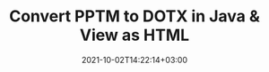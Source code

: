 ---
############################# Static ############################
layout: "autogen-gist"
date: 2021-10-02T14:22:14+03:00
draft: false
path: "total/java/conversion/pptm-to-dotx/"
other_out_formats: "PDF DOCX DOT DOTX DOTM TXT RTF HTML MHTML XLS XLSX XLSM XLT XLTX XLTM DIF PPT PPTX PPS PPSX POT POTX POTM ODT OTT EMZ WMZ SVGZ TEX DCM WMF BMP PNG GIF JPEG TIFF"
ad_headline: "Java PPTM to DOTX Conversion"
ad_description: "PPTM to DOTX document conversion API for Java | 100+ file formats supported"

############################# Head ############################
head_title: "Convert PPTM to DOTX in Java & J2SE Applications"
head_description: "Java document conversion library to convert PPTM to DOTX and 100+ other file formats in Java & J2SE applications. View the Converted DOTX document as HTML viewer."

############################# Header ############################
title: "Convert PPTM to DOTX in Java & View as HTML"
description: "Programmatically convert PPTM to DOTX in Java & J2SE applications using flexible document manipulation options to customize the resultant document. Convert the complete document or some specific pages based on page numbers or selective page ranges using Java PPTM to DOTX conversion library."

############################# SubMenu ############################
submenu:
    enable: false

############################# Content ############################
content:
    enable: true
    block:
    - title_left: "How to Convert PPTM to DOTX in Java"
      content_left: |
          Perform PPTM to DOTX file conversion in Java using three simple steps. View the converted document as HTML without any external software dependency.

          -   Create a new instance of **Converter** class and load the PPTM file
          -   Set **ConvertOptions** for the DOTX document type
          -   Call **Convert** method of **Converter** class instance for conversion to DOTX
          -   Set options for HTML viewer
          -   Create **Viewer** object to view converted DOTX as HTML
          
      title_right: "Downloads & Installation Instructions"
      content_right: |
          You require `GroupDocs.Conversion` & `GroupDocs.Viewer` namespaces to convert between 100+ documents and image file formats such as PDF, Microsoft Word, Excel, PowerPoint, Project, Visio, Outlook, HTML and diagrams. Explore other [Java APIs for Office documents](https://products.conholdate.com/total/java/) as offered by Conholdate.Total.
          
          Get the respective assembly files from the [downloads](https://downloads.conholdate.com/total/java) or fetch the whole package from [Maven](https://repository.conholdate.com/webapp/#/artifacts/browse/tree/General/repo) to add `Conholdate.Total` directly in your workspace.
          
      gisthash: "675fd7fb45acf595fd9f872593eb2899"
      gistfile: "word-to-pdf-conversion.java"
          
    - title_left: "Convert Password Protected PPTM to DOTX"
      content_left: |
          Accurately load and convert documents that are protected with a password within your Java based applications. The file format conversion API also supports rendering remote documents from different sources including S3, Blob, FTP, Stream, URL or a local disk.

          -   Create new instance of **Converter** class and pass source document path
          -   Instantiate the proper **ConvertOptions** class e.g. (**PdfConvertOptions**, **WordProcessingConvertOptions**, **SpreadsheetConvertOptions** etc.)
          -   Call **convert** method of **Converter** class instance and pass filename for the converted document
        
      title_right: "Source Document Information Extraction"
      content_right: |
          The documents information extraction feature not only allows getting the basic information about the source document file but it also supports extracting some valuable file-format specific information such as project start and end dates of a Microsoft Project file, any printing restrictions on a PDF document, list of folders enclosed in an Outlook data file etc. 

          Convert popular document file formats on different operating systems such as Windows, Linux or macOS while using development environments such as NetBeans, IntelliJ IDEA and Eclipse.
          
      gisthash: "35e23082b8fa43502d6784c38947eef1"
      gistfile: "password-protected-word-document-to-pdf-conversion.java"

    - title_left: "Convert Specific Word Pages to PDF in Java"
      content_left: |
          Java document conversion API allows you to choose selected pages from the source document and accurately convert to the supported document format. The code example below shows how to convert the 1st and 4th pages of a Word document to the resultant PDF file.

          -   Create a new instance of **Converter** class and load input (Word) document
          -   Instantiate the proper **ConvertOptions** class e.g. (**PdfConvertOptions**, **WordProcessingConvertOptions**, **SpreadsheetConvertOptions** etc)
          -   Set **setPages** property of the **ConvertOptions** instance and mention specific page number to be converted
          -   Call **convert** method of **Converter** class instance and pass filename (PDF) for the converted document
        
      title_right: "Caching Converted Document Results"
      content_right: |
          In some cases, the converted document size is bigger and it takes time to be converted. The document conversion library offers the caching feature to efficiently manage such situations and speed up the repetitive conversion process. Enable the ICache interface to work with custom cache implementation using the extension point and control the cache conversion, as you prefer.

          The conversion result is saved to the local drive by default but any type of cache storage can be supported by implementing the appropriate interfaces such as Amazon S3, Dropbox, Google Drive, Windows Azure, Reddis or any other.
          
      gisthash: "98e5756c4d2150212f5abd2eb2067059"
      gistfile: "convert-specific-word-document-pages-to-pdf.java"
############################# About Formats ############################
about_formats:
    enable: false
############################# More Formats ############################
more_formats:
    enable: true
    auto: false
    other_out_formats: PDF DOCX DOT DOTX DOTM TXT RTF HTML MHTML XLS XLSX XLSM XLT XLTX XLTM DIF PPT PPTX PPS PPSX POT POTX POTM ODT OTT EMZ WMZ SVGZ TEX DCM WMF BMP PNG GIF JPEG TIFF
############################# Back to top ###############################
back_to_top:
  enable: true
---